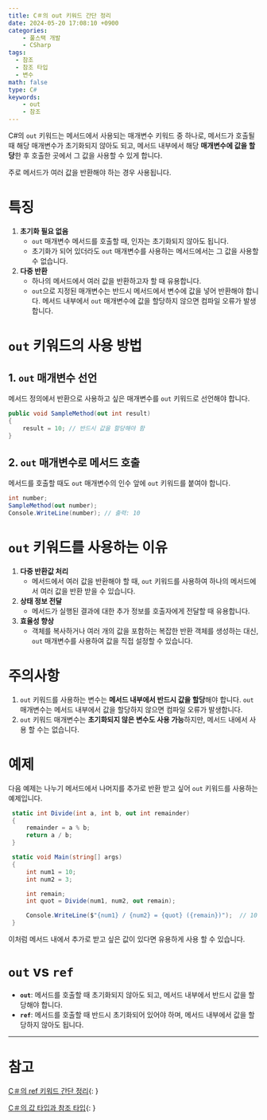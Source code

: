 ```yaml
---
title: C＃의 out 키워드 간단 정리
date: 2024-05-20 17:08:10 +0900
categories:
    - 풀스택 개발
    - CSharp
tags:
  - 참조
  - 참조 타입
  - 변수
math: false
type: C#
keywords:
    - out
    - 참조
---
```


C#의 `out` 키워드는 메서드에서 사용되는 매개변수 키워드 중 하나로, 메서드가 호출될 때 해당 매개변수가 초기화되지 않아도 되고, <span class="font_highlight">메서드 내부에서 해당 **매개변수에 값을 할당**한 후 호출한 곳에서 그 값을 사용할 수 있게</span> 합니다.

주로 메서드가 여러 값을 반환해야 하는 경우 사용됩니다.

# 특징

1. **초기화 필요 없음**
	- `out` 매개변수 메서드를 호출할 때, 인자는 초기화되지 않아도 됩니다.
	- 초기화가 되어 있더라도 `out` 매개변수를 사용하는 메서드에서는 그 값을 사용할 수 없습니다.
2. **다중 반환**
	- 하나의 메서드에서 여러 값을 반환하고자 할 때 유용합니다.
	- `out`으로 지정된 매개변수는 반드시 메서드에서 변수에 값을 넣어 반환해야 합니다. 메서드 내부에서 `out` 매개변수에 값을 할당하지 않으면 컴파일 오류가 발생합니다.

# `out` 키워드의 사용 방법

## 1. `out` 매개변수 선언

메서드 정의에서 반환으로 사용하고 싶은 매개변수를 `out` 키워드로 선언해야 합니다.

```csharp
public void SampleMethod(out int result)
{
    result = 10; // 반드시 값을 할당해야 함
}
```

## 2. `out` 매개변수로 메서드 호출

메서드를 호출할 때도 `out` 매개변수의 인수 앞에 `out` 키워드를 붙여야 합니다.

```csharp
int number;
SampleMethod(out number);
Console.WriteLine(number); // 출력: 10
```

# `out` 키워드를 사용하는 이유

1. **다중 반환값 처리**
	- 메서드에서 여러 값을 반환해야 할 때, `out` 키워드를 사용하여 하나의 메서드에서 여러 값을 반환 받을 수 있습니다.
2. **상태 정보 전달**
	- 메서드가 실행된 결과에 대한 추가 정보를 호출자에게 전달할 때 유용합니다.
3. **효율성 향상**
	- 객체를 복사하거나 여러 개의 값을 포함하는 복잡한 반환 객체를 생성하는 대신, `out` 매개변수를 사용하여 값을 직접 설정할 수 있습니다.

# 주의사항

1. `out` 키워드를 사용하는 변수는 **메서드 내부에서 반드시 값을 할당**해야 합니다. `out` 매개변수는 메서드 내부에서 값을 할당하지 않으면 컴파일 오류가 발생합니다.
2. `out` 키워드 매개변수는 **초기화되지 않은 변수도 사용 가능**하지만, 메서드 내에서 사용 할 수는 없습니다.

# 예제

다음 예제는 나누기 메서드에서 나머지를 추가로 반환 받고 싶어 `out` 키워드를 사용하는 예제입니다.

```csharp
 static int Divide(int a, int b, out int remainder)
 {
     remainder = a % b;
     return a / b;
 }

 static void Main(string[] args)
 {
     int num1 = 10;
     int num2 = 3;

     int remain;
     int quot = Divide(num1, num2, out remain);

     Console.WriteLine($"{num1} / {num2} = {quot} ({remain})");  // 10 / 3 = 3 (1)
 }
```
이처럼 메서드 내에서 추가로 받고 싶은 값이 있다면 유용하게 사용 할 수 있습니다.

# `out` vs `ref`

- **`out`**: 메서드를 호출할 때 초기화되지 않아도 되고, 메서드 내부에서 반드시 값을 할당해야 합니다.
- **`ref`**: 메서드를 호출할 때 반드시 초기화되어 있어야 하며, 메서드 내부에서 값을 할당하지 않아도 됩니다.


---

# 참고

[C＃의 ref 키워드 간단 정리](/posts/c-%EC%9D%98-ref-%ED%82%A4%EC%9B%8C%EB%93%9C-%EA%B0%84%EB%8B%A8-%EC%A0%95%EB%A6%AC/){: }

[C＃의 값 타입과 참조 타입](/posts/c-%EC%9D%98-%EA%B0%92-%ED%83%80%EC%9E%85%EA%B3%BC-%EC%B0%B8%EC%A1%B0-%ED%83%80%EC%9E%85/){: }